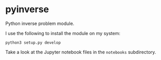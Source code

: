 # pyinverse
Python inverse problem module.

I use the following to install the module on my system:

`python3 setup.py develop`

Take a look at the Jupyter notebook files in the `notebooks` subdirectory.

